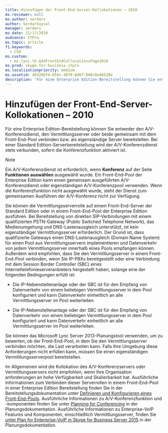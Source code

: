 ```yaml
---
title: Hinzufügen der Front-End-Server-Kollokationen – 2010
ms.reviewer: null
ms.author: serdars
author: SerdarSoysal
manager: serdars
ms.date: 11/17/2018
audience: ITPro
ms.topic: article
f1.keywords:
  - CSH
ms.custom:
  - ms.lync.tb.AddFrontEndCollocationsPage2010
ms.prod: skype-for-business-itpro
ms.localizationpriority: medium
ms.assetid: 4d328bf4-85bc-4870-8d6f-008c0e46520e
description: 'Für eine Enterprise Edition-Bereitstellung können Sie entweder den A/V-Konferenzdienst, den Vermittlungsserver oder beide gemeinsam mit dem Front-End-Pool verbinden bzw. als eigenständige Server bereitstellen. Bei einer Standard Edition-Serverbereitstellung wird der A/V-Konferenzdienst stets verbunden, sofern die Konferenzfunktion aktiviert ist.'
---
```


# <a name="add-front-end-server-collocations-2010"></a>Hinzufügen der Front-End-Server-Kollokationen – 2010

Für eine Enterprise Edition-Bereitstellung können Sie entweder den A/V-Konferenzdienst, den Vermittlungsserver oder beide gemeinsam mit dem Front-End-Pool verbinden bzw. als eigenständige Server bereitstellen. Bei einer Standard Edition-Serverbereitstellung wird der A/V-Konferenzdienst stets verbunden, sofern die Konferenzfunktion aktiviert ist.

> [!NOTE]
> Ein A/V-Konferenzdienst ist erforderlich, wenn **Konferenz** auf der Seite **Funktionen auswählen** ausgewählt wurde. Ein Front-End-Pool der Enterprise Edition kann einen gemeinsam ausgeführten A/V-Konferenzdienst oder eigenständigen A/V-Konferenzpool verwenden. Wenn die Konferenzfunktion nicht ausgewählt wurde, steht der Dienst zum gemeinsamen Ausführen der A/V-Konferenz nicht zur Verfügung.

Sie können die Vermittlungsserverrolle auf einem Front-End-Server der Standard Edition oder in einem Front-End-Pool der Enterprise Edition ausführen. Bei Bereitstellung von direkten SIP-Verbindungen mit einem qualifizierten PSTN-Gateway (Public Switched Telephone Network), das Medienumgehung und DNS-Lastenausgleich unterstützt, ist kein eigenständiger Vermittlungsserver erforderlich. Der Grund ist, dass qualifizierte Gateways einen DNS-Lastenausgleich (Domain Name System) für einen Pool aus Vermittlungsservern implementieren und Datenverkehr von jedem Vermittlungsserver innerhalb eines Pools empfangen können. Außerdem wird empfohlen, dass Sie den Vermittlungsserver in einem Front-End-Pool verbinden, wenn Sie IP-PBXs bereitgestellt oder eine Verbindung mit dem Session Border Controller (SBC) eines Internettelefonieserveranbieters hergestellt haben, solange eine der folgenden Bedingungen erfüllt ist:

- Die IP-Nebenstellenanlage oder der SBC ist für den Empfang von Datenverkehr von einem beliebigen Vermittlungsserver in dem Pool konfiguriert und kann Datenverkehr einheitlich an alle Vermittlungsserver im Pool weiterleiten.

- Die IP-Nebenstellenanlage oder der SBC ist für den Empfang von Datenverkehr von einem beliebigen Vermittlungsserver in dem Pool konfiguriert und kann Datenverkehr einheitlich an alle Vermittlungsserver im Pool weiterleiten.

Sie können das Microsoft Lync Server 2013-Planungstool verwenden, um zu bewerten, ob der Front-End-Pool, in dem Sie den Vermittlungsserver verbinden möchten, die Last verarbeiten kann. Falls Ihre Umgebung diese Anforderungen nicht erfüllen kann, müssen Sie einen eigenständigen Vermittlungsserverpool bereitstellen.

Im Allgemeinen wird die Kollokation des A/V-Konferenzservers oder Vermittlungsservers nicht empfohlen, wenn Ihre Organisation anforderungen an hohe Verfügbarkeit und Skalierbarkeit hat. Ausführliche Informationen zum Verbinden dieser Serverrollen in einem Front-End-Pool in einer Enterprise Edition Bereitstellung finden Sie in der Bereitstellungsdokumentation unter [Definieren und Konfigurieren eines Front-End-Pools](/previous-versions/office/lync-server-2013/lync-server-2013-define-and-configure-a-front-end-pool-or-standard-edition-server). Ausführliche Informationen zu A/V-Konferenzfunktion und -komponenten finden Sie unter [Planning for Conferencing](/previous-versions/office/lync-server-2013/lync-server-2013-planning-for-conferencing) in der Planungsdokumentation. Ausführliche Informationen zu Enterprise-VoIP Features und Komponenten, einschließlich Vermittlungsserver, finden Sie [unter Plan for Enterprise-VoIP in Skype for Business Server 2015](../../plan-your-deployment/enterprise-voice-solution/enterprise-voice.md) in der Planungsdokumentation.